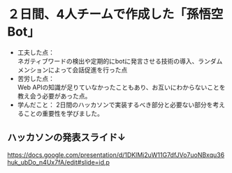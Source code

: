 # ２日間、4人チームで作成した「孫悟空Bot」
- 工夫した点：  
ネガティブワードの検出や定期的にbotに発言させる技術の導入、ランダムメンションによって会話促進を行った点
- 苦労した点：  
Web APIの知識が足りていなかったこともあり、お互いにわからないことを教え会う必要があった点。
- 学んだこと：
2日間のハッカソンで実装するべき部分と必要ない部分を考えることの重要性を学びました。  

## ハッカソンの発表スライド↓
https://docs.google.com/presentation/d/1DKlMj2uW11G7dfJVo7uoNBxqu36huk_ubDo_n4Ux7fA/edit#slide=id.p
